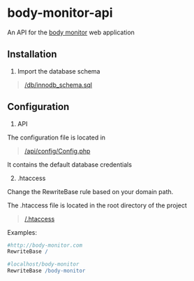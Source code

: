 # body-monitor-api
An API for the [body monitor](https://github.com/gryp17/body-monitor) web application

## Installation

1. Import the database schema

  > [/db/innodb_schema.sql](https://github.com/gryp17/body-monitor-api/blob/master/db/innodb_schema.sql)
  
## Configuration

1. API

  The configuration file is located in

  > [/api/config/Config.php](https://github.com/gryp17/body-monitor-api/blob/master/api/config/Config.php)


  It contains the default database credentials

2. .htaccess

  Change the RewriteBase rule based on your domain path.
  
  The .htaccess file is located in the root directory of the project
  
  > [/.htaccess](https://github.com/gryp17/body-monitor-api/blob/master/.htaccess)
  
  Examples:

  ```apache
  #http://body-monitor.com
  RewriteBase /
  ```
  
  ```apache
  #localhost/body-monitor
  RewriteBase /body-monitor
  ```
